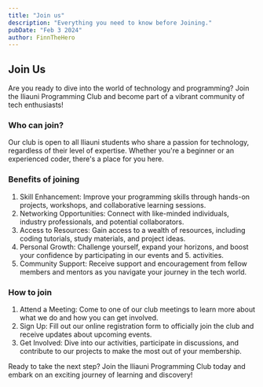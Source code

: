 ```yaml
---
title: "Join us"
description: "Everything you need to know before Joining."
pubDate: "Feb 3 2024"
author: FinnTheHero
---
```


## Join Us

Are you ready to dive into the world of technology and programming? Join the Iliauni Programming Club and become part of a vibrant community of tech enthusiasts!

### Who can join?

Our club is open to all Iliauni students who share a passion for technology, regardless of their level of expertise. Whether you're a beginner or an experienced coder, there's a place for you here.

### Benefits of joining

1. Skill Enhancement: Improve your programming skills through hands-on projects, workshops, and collaborative learning sessions.
2. Networking Opportunities: Connect with like-minded individuals, industry professionals, and potential collaborators.
3. Access to Resources: Gain access to a wealth of resources, including coding tutorials, study materials, and project ideas.
4. Personal Growth: Challenge yourself, expand your horizons, and boost your confidence by participating in our events and 5. activities.
5. Community Support: Receive support and encouragement from fellow members and mentors as you navigate your journey in the tech world.

### How to join

1. Attend a Meeting: Come to one of our club meetings to learn more about what we do and how you can get involved.
2. Sign Up: Fill out our online registration form to officially join the club and receive updates about upcoming events.
3. Get Involved: Dive into our activities, participate in discussions, and contribute to our projects to make the most out of your membership.

Ready to take the next step? Join the Iliauni Programming Club today and embark on an exciting journey of learning and discovery!
